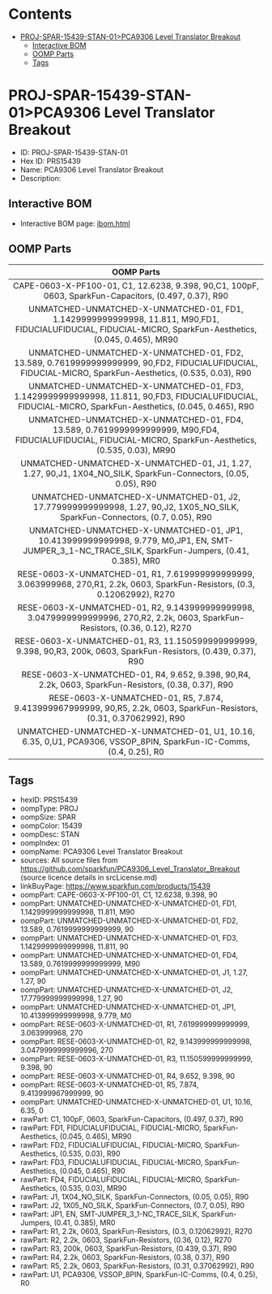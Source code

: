 



Contents
========

* [PROJ-SPAR-15439-STAN-01>PCA9306 Level Translator Breakout](#proj-spar-15439-stan-01pca9306-level-translator-breakout)
	* [Interactive BOM](#interactive-bom)
	* [OOMP Parts](#oomp-parts)
	* [Tags](#tags)

# PROJ-SPAR-15439-STAN-01>PCA9306 Level Translator Breakout

- ID: PROJ-SPAR-15439-STAN-01
- Hex ID: PRS15439
- Name: PCA9306 Level Translator Breakout
- Description: 

## Interactive BOM

- Interactive BOM page: [ibom.html](kicad/bom/ibom.html)

## OOMP Parts
  

|OOMP Parts|
| :---: |
|CAPE-0603-X-PF100-01, C1, 12.6238, 9.398, 90,C1, 100pF, 0603, SparkFun-Capacitors, (0.497, 0.37), R90|
|UNMATCHED-UNMATCHED-X-UNMATCHED-01, FD1, 1.1429999999999998, 11.811, M90,FD1, FIDUCIALUFIDUCIAL, FIDUCIAL-MICRO, SparkFun-Aesthetics, (0.045, 0.465), MR90|
|UNMATCHED-UNMATCHED-X-UNMATCHED-01, FD2, 13.589, 0.7619999999999999, 90,FD2, FIDUCIALUFIDUCIAL, FIDUCIAL-MICRO, SparkFun-Aesthetics, (0.535, 0.03), R90|
|UNMATCHED-UNMATCHED-X-UNMATCHED-01, FD3, 1.1429999999999998, 11.811, 90,FD3, FIDUCIALUFIDUCIAL, FIDUCIAL-MICRO, SparkFun-Aesthetics, (0.045, 0.465), R90|
|UNMATCHED-UNMATCHED-X-UNMATCHED-01, FD4, 13.589, 0.7619999999999999, M90,FD4, FIDUCIALUFIDUCIAL, FIDUCIAL-MICRO, SparkFun-Aesthetics, (0.535, 0.03), MR90|
|UNMATCHED-UNMATCHED-X-UNMATCHED-01, J1, 1.27, 1.27, 90,J1, 1X04_NO_SILK, SparkFun-Connectors, (0.05, 0.05), R90|
|UNMATCHED-UNMATCHED-X-UNMATCHED-01, J2, 17.779999999999998, 1.27, 90,J2, 1X05_NO_SILK, SparkFun-Connectors, (0.7, 0.05), R90|
|UNMATCHED-UNMATCHED-X-UNMATCHED-01, JP1, 10.413999999999998, 9.779, M0,JP1, EN, SMT-JUMPER_3_1-NC_TRACE_SILK, SparkFun-Jumpers, (0.41, 0.385), MR0|
|RESE-0603-X-UNMATCHED-01, R1, 7.619999999999999, 3.063999968, 270,R1, 2.2k, 0603, SparkFun-Resistors, (0.3, 0.12062992), R270|
|RESE-0603-X-UNMATCHED-01, R2, 9.143999999999998, 3.0479999999999996, 270,R2, 2.2k, 0603, SparkFun-Resistors, (0.36, 0.12), R270|
|RESE-0603-X-UNMATCHED-01, R3, 11.150599999999999, 9.398, 90,R3, 200k, 0603, SparkFun-Resistors, (0.439, 0.37), R90|
|RESE-0603-X-UNMATCHED-01, R4, 9.652, 9.398, 90,R4, 2.2k, 0603, SparkFun-Resistors, (0.38, 0.37), R90|
|RESE-0603-X-UNMATCHED-01, R5, 7.874, 9.413999967999999, 90,R5, 2.2k, 0603, SparkFun-Resistors, (0.31, 0.37062992), R90|
|UNMATCHED-UNMATCHED-X-UNMATCHED-01, U1, 10.16, 6.35, 0,U1, PCA9306, VSSOP_8PIN, SparkFun-IC-Comms, (0.4, 0.25), R0|

## Tags

- hexID: PRS15439
- oompType: PROJ
- oompSize: SPAR
- oompColor: 15439
- oompDesc: STAN
- oompIndex: 01
- oompName: PCA9306 Level Translator Breakout
- sources: All source files from https://github.com/sparkfun/PCA9306_Level_Translator_Breakout (source licence details in srcLicense.md)
- linkBuyPage: https://www.sparkfun.com/products/15439
- oompPart: CAPE-0603-X-PF100-01, C1, 12.6238, 9.398, 90
- oompPart: UNMATCHED-UNMATCHED-X-UNMATCHED-01, FD1, 1.1429999999999998, 11.811, M90
- oompPart: UNMATCHED-UNMATCHED-X-UNMATCHED-01, FD2, 13.589, 0.7619999999999999, 90
- oompPart: UNMATCHED-UNMATCHED-X-UNMATCHED-01, FD3, 1.1429999999999998, 11.811, 90
- oompPart: UNMATCHED-UNMATCHED-X-UNMATCHED-01, FD4, 13.589, 0.7619999999999999, M90
- oompPart: UNMATCHED-UNMATCHED-X-UNMATCHED-01, J1, 1.27, 1.27, 90
- oompPart: UNMATCHED-UNMATCHED-X-UNMATCHED-01, J2, 17.779999999999998, 1.27, 90
- oompPart: UNMATCHED-UNMATCHED-X-UNMATCHED-01, JP1, 10.413999999999998, 9.779, M0
- oompPart: RESE-0603-X-UNMATCHED-01, R1, 7.619999999999999, 3.063999968, 270
- oompPart: RESE-0603-X-UNMATCHED-01, R2, 9.143999999999998, 3.0479999999999996, 270
- oompPart: RESE-0603-X-UNMATCHED-01, R3, 11.150599999999999, 9.398, 90
- oompPart: RESE-0603-X-UNMATCHED-01, R4, 9.652, 9.398, 90
- oompPart: RESE-0603-X-UNMATCHED-01, R5, 7.874, 9.413999967999999, 90
- oompPart: UNMATCHED-UNMATCHED-X-UNMATCHED-01, U1, 10.16, 6.35, 0
- rawPart: C1, 100pF, 0603, SparkFun-Capacitors, (0.497, 0.37), R90
- rawPart: FD1, FIDUCIALUFIDUCIAL, FIDUCIAL-MICRO, SparkFun-Aesthetics, (0.045, 0.465), MR90
- rawPart: FD2, FIDUCIALUFIDUCIAL, FIDUCIAL-MICRO, SparkFun-Aesthetics, (0.535, 0.03), R90
- rawPart: FD3, FIDUCIALUFIDUCIAL, FIDUCIAL-MICRO, SparkFun-Aesthetics, (0.045, 0.465), R90
- rawPart: FD4, FIDUCIALUFIDUCIAL, FIDUCIAL-MICRO, SparkFun-Aesthetics, (0.535, 0.03), MR90
- rawPart: J1, 1X04_NO_SILK, SparkFun-Connectors, (0.05, 0.05), R90
- rawPart: J2, 1X05_NO_SILK, SparkFun-Connectors, (0.7, 0.05), R90
- rawPart: JP1, EN, SMT-JUMPER_3_1-NC_TRACE_SILK, SparkFun-Jumpers, (0.41, 0.385), MR0
- rawPart: R1, 2.2k, 0603, SparkFun-Resistors, (0.3, 0.12062992), R270
- rawPart: R2, 2.2k, 0603, SparkFun-Resistors, (0.36, 0.12), R270
- rawPart: R3, 200k, 0603, SparkFun-Resistors, (0.439, 0.37), R90
- rawPart: R4, 2.2k, 0603, SparkFun-Resistors, (0.38, 0.37), R90
- rawPart: R5, 2.2k, 0603, SparkFun-Resistors, (0.31, 0.37062992), R90
- rawPart: U1, PCA9306, VSSOP_8PIN, SparkFun-IC-Comms, (0.4, 0.25), R0
